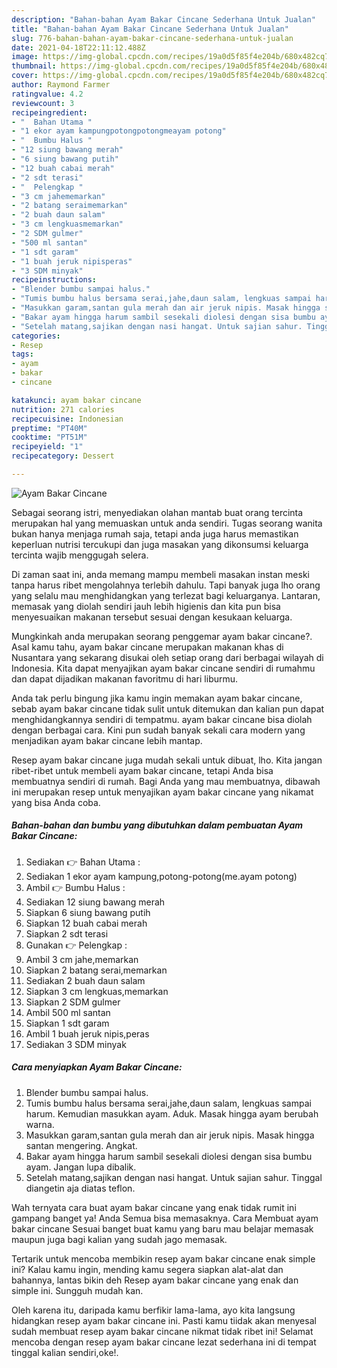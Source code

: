 ```yaml
---
description: "Bahan-bahan Ayam Bakar Cincane Sederhana Untuk Jualan"
title: "Bahan-bahan Ayam Bakar Cincane Sederhana Untuk Jualan"
slug: 776-bahan-bahan-ayam-bakar-cincane-sederhana-untuk-jualan
date: 2021-04-18T22:11:12.488Z
image: https://img-global.cpcdn.com/recipes/19a0d5f85f4e204b/680x482cq70/ayam-bakar-cincane-foto-resep-utama.jpg
thumbnail: https://img-global.cpcdn.com/recipes/19a0d5f85f4e204b/680x482cq70/ayam-bakar-cincane-foto-resep-utama.jpg
cover: https://img-global.cpcdn.com/recipes/19a0d5f85f4e204b/680x482cq70/ayam-bakar-cincane-foto-resep-utama.jpg
author: Raymond Farmer
ratingvalue: 4.2
reviewcount: 3
recipeingredient:
- "  Bahan Utama "
- "1 ekor ayam kampungpotongpotongmeayam potong"
- "  Bumbu Halus "
- "12 siung bawang merah"
- "6 siung bawang putih"
- "12 buah cabai merah"
- "2 sdt terasi"
- "  Pelengkap "
- "3 cm jahememarkan"
- "2 batang seraimemarkan"
- "2 buah daun salam"
- "3 cm lengkuasmemarkan"
- "2 SDM gulmer"
- "500 ml santan"
- "1 sdt garam"
- "1 buah jeruk nipisperas"
- "3 SDM minyak"
recipeinstructions:
- "Blender bumbu sampai halus."
- "Tumis bumbu halus bersama serai,jahe,daun salam, lengkuas sampai harum. Kemudian masukkan ayam. Aduk. Masak hingga ayam berubah warna."
- "Masukkan garam,santan gula merah dan air jeruk nipis. Masak hingga santan mengering. Angkat."
- "Bakar ayam hingga harum sambil sesekali diolesi dengan sisa bumbu ayam. Jangan lupa dibalik."
- "Setelah matang,sajikan dengan nasi hangat. Untuk sajian sahur. Tinggal diangetin aja diatas teflon."
categories:
- Resep
tags:
- ayam
- bakar
- cincane

katakunci: ayam bakar cincane 
nutrition: 271 calories
recipecuisine: Indonesian
preptime: "PT40M"
cooktime: "PT51M"
recipeyield: "1"
recipecategory: Dessert

---
```



![Ayam Bakar Cincane](https://img-global.cpcdn.com/recipes/19a0d5f85f4e204b/680x482cq70/ayam-bakar-cincane-foto-resep-utama.jpg)

Sebagai seorang istri, menyediakan olahan mantab buat orang tercinta merupakan hal yang memuaskan untuk anda sendiri. Tugas seorang  wanita bukan hanya menjaga rumah saja, tetapi anda juga harus memastikan keperluan nutrisi tercukupi dan juga masakan yang dikonsumsi keluarga tercinta wajib menggugah selera.

Di zaman  saat ini, anda memang mampu membeli masakan instan meski tanpa harus ribet mengolahnya terlebih dahulu. Tapi banyak juga lho orang yang selalu mau menghidangkan yang terlezat bagi keluarganya. Lantaran, memasak yang diolah sendiri jauh lebih higienis dan kita pun bisa menyesuaikan makanan tersebut sesuai dengan kesukaan keluarga. 



Mungkinkah anda merupakan seorang penggemar ayam bakar cincane?. Asal kamu tahu, ayam bakar cincane merupakan makanan khas di Nusantara yang sekarang disukai oleh setiap orang dari berbagai wilayah di Indonesia. Kita dapat menyajikan ayam bakar cincane sendiri di rumahmu dan dapat dijadikan makanan favoritmu di hari liburmu.

Anda tak perlu bingung jika kamu ingin memakan ayam bakar cincane, sebab ayam bakar cincane tidak sulit untuk ditemukan dan kalian pun dapat menghidangkannya sendiri di tempatmu. ayam bakar cincane bisa diolah dengan berbagai cara. Kini pun sudah banyak sekali cara modern yang menjadikan ayam bakar cincane lebih mantap.

Resep ayam bakar cincane juga mudah sekali untuk dibuat, lho. Kita jangan ribet-ribet untuk membeli ayam bakar cincane, tetapi Anda bisa membuatnya sendiri di rumah. Bagi Anda yang mau membuatnya, dibawah ini merupakan resep untuk menyajikan ayam bakar cincane yang nikamat yang bisa Anda coba.

<!--inarticleads1-->

##### Bahan-bahan dan bumbu yang dibutuhkan dalam pembuatan Ayam Bakar Cincane:

1. Sediakan  👉 Bahan Utama :
1. Sediakan 1 ekor ayam kampung,potong-potong(me.ayam potong)
1. Ambil  👉 Bumbu Halus :
1. Sediakan 12 siung bawang merah
1. Siapkan 6 siung bawang putih
1. Siapkan 12 buah cabai merah
1. Siapkan 2 sdt terasi
1. Gunakan  👉 Pelengkap :
1. Ambil 3 cm jahe,memarkan
1. Siapkan 2 batang serai,memarkan
1. Sediakan 2 buah daun salam
1. Siapkan 3 cm lengkuas,memarkan
1. Siapkan 2 SDM gulmer
1. Ambil 500 ml santan
1. Siapkan 1 sdt garam
1. Ambil 1 buah jeruk nipis,peras
1. Sediakan 3 SDM minyak




<!--inarticleads2-->

##### Cara menyiapkan Ayam Bakar Cincane:

1. Blender bumbu sampai halus.
1. Tumis bumbu halus bersama serai,jahe,daun salam, lengkuas sampai harum. Kemudian masukkan ayam. Aduk. Masak hingga ayam berubah warna.
1. Masukkan garam,santan gula merah dan air jeruk nipis. Masak hingga santan mengering. Angkat.
1. Bakar ayam hingga harum sambil sesekali diolesi dengan sisa bumbu ayam. Jangan lupa dibalik.
1. Setelah matang,sajikan dengan nasi hangat. Untuk sajian sahur. Tinggal diangetin aja diatas teflon.




Wah ternyata cara buat ayam bakar cincane yang enak tidak rumit ini gampang banget ya! Anda Semua bisa memasaknya. Cara Membuat ayam bakar cincane Sesuai banget buat kamu yang baru mau belajar memasak maupun juga bagi kalian yang sudah jago memasak.

Tertarik untuk mencoba membikin resep ayam bakar cincane enak simple ini? Kalau kamu ingin, mending kamu segera siapkan alat-alat dan bahannya, lantas bikin deh Resep ayam bakar cincane yang enak dan simple ini. Sungguh mudah kan. 

Oleh karena itu, daripada kamu berfikir lama-lama, ayo kita langsung hidangkan resep ayam bakar cincane ini. Pasti kamu tiidak akan menyesal sudah membuat resep ayam bakar cincane nikmat tidak ribet ini! Selamat mencoba dengan resep ayam bakar cincane lezat sederhana ini di tempat tinggal kalian sendiri,oke!.

